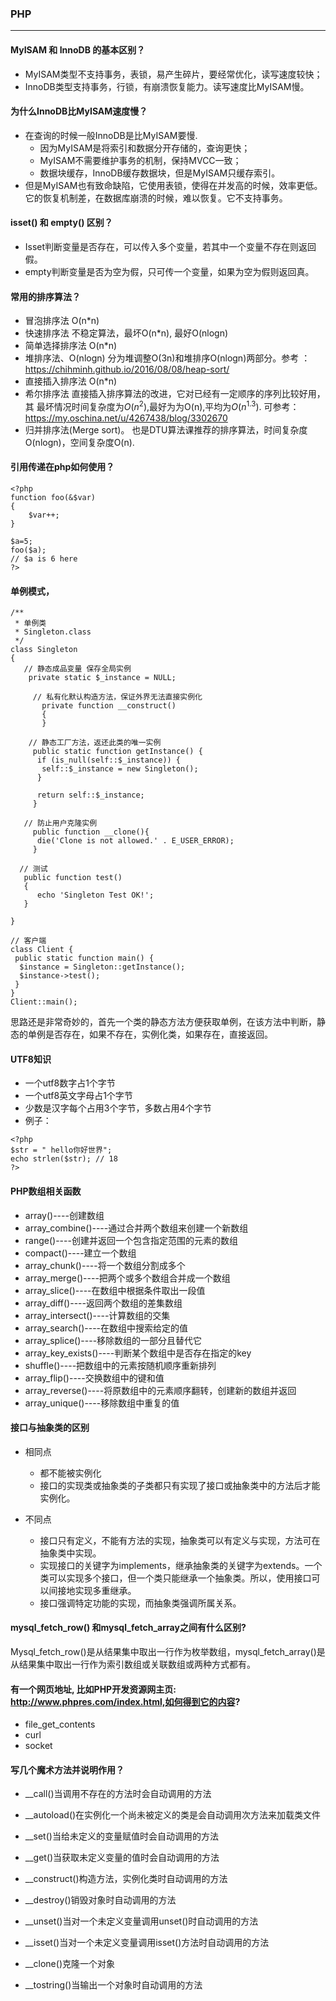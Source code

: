 ### PHP
---

#### MyISAM 和 InnoDB 的基本区别？  
* MyISAM类型不支持事务，表锁，易产生碎片，要经常优化，读写速度较快；
* InnoDB类型支持事务，行锁，有崩溃恢复能力。读写速度比MyISAM慢。

#### 为什么InnoDB比MyISAM速度慢？
* 在查询的时候一般InnoDB是比MyISAM要慢.
  * 因为MyISAM是将索引和数据分开存储的，查询更快；
  * MyISAM不需要维护事务的机制，保持MVCC一致；
  * 数据块缓存，InnoDB缓存数据块，但是MyISAM只缓存索引。  
* 但是MyISAM也有致命缺陷，它使用表锁，使得在并发高的时候，效率更低。它的恢复机制差，在数据库崩溃的时候，难以恢复。它不支持事务。

#### isset() 和 empty() 区别？
* Isset判断变量是否存在，可以传入多个变量，若其中一个变量不存在则返回假。
* empty判断变量是否为空为假，只可传一个变量，如果为空为假则返回真。

####  常用的排序算法？
* 冒泡排序法 O(n*n)
* 快速排序法 不稳定算法，最坏O(n*n), 最好O(nlogn)
* 简单选择排序法 O(n*n)
* 堆排序法、O(nlogn) 分为堆调整O(3n)和堆排序O(nlogn)两部分。参考 ：https://chihminh.github.io/2016/08/08/heap-sort/
* 直接插入排序法 O(n*n)
* 希尔排序法 直接插入排序算法的改进，它对已经有一定顺序的序列比较好用，其 最坏情况时间复杂度为$O(n^2)$,最好为为O(n),平均为$O(n^1.3)$. 可参考： https://my.oschina.net/u/4267438/blog/3302670  
* 归并排序法(Merge sort)。 也是DTU算法课推荐的排序算法，时间复杂度O(nlogn)，空间复杂度O(n).


#### 引用传递在php如何使用？
```
<?php
function foo(&$var)
{
    $var++;
}

$a=5;
foo($a);
// $a is 6 here
?>
```

#### 单例模式，
```
/**
 * 单例类
 * Singleton.class
 */
class Singleton  
{  
   // 静态成品变量 保存全局实例
    private static $_instance = NULL;
    
     // 私有化默认构造方法，保证外界无法直接实例化
       private function __construct() 
       {
       }
       
    // 静态工厂方法，返还此类的唯一实例
     public static function getInstance() {
      if (is_null(self::$_instance)) {
       self::$_instance = new Singleton();
      }
     
      return self::$_instance;
     }
     
   // 防止用户克隆实例
     public function __clone(){
      die('Clone is not allowed.' . E_USER_ERROR);
     }
     
  // 测试   
   public function test()
   {
      echo 'Singleton Test OK!';
   }
     
}  

// 客户端
class Client {
 public static function main() {
  $instance = Singleton::getInstance();
  $instance->test();
 }
}
Client::main();
```
思路还是非常奇妙的，首先一个类的静态方法方便获取单例，在该方法中判断，静态的单例是否存在，如果不存在，实例化类，如果存在，直接返回。

#### UTF8知识 
* 一个utf8数字占1个字节
* 一个utf8英文字母占1个字节
* 少数是汉字每个占用3个字节，多数占用4个字节
* 例子：
```
<?php
$str = " hello你好世界";
echo strlen($str); // 18
?>
```

#### PHP数组相关函数
* array()----创建数组
* array_combine()----通过合并两个数组来创建一个新数组
* range()----创建并返回一个包含指定范围的元素的数组
* compact()----建立一个数组
* array_chunk()----将一个数组分割成多个
* array_merge()----把两个或多个数组合并成一个数组
* array_slice()----在数组中根据条件取出一段值
* array_diff()----返回两个数组的差集数组
* array_intersect()----计算数组的交集
* array_search()----在数组中搜索给定的值
* array_splice()----移除数组的一部分且替代它
* array_key_exists()----判断某个数组中是否存在指定的key
* shuffle()----把数组中的元素按随机顺序重新排列
* array_flip()----交换数组中的键和值
* array_reverse()----将原数组中的元素顺序翻转，创建新的数组并返回
* array_unique()----移除数组中重复的值


#### 接口与抽象类的区别
* 相同点
  * 都不能被实例化 
  * 接口的实现类或抽象类的子类都只有实现了接口或抽象类中的方法后才能实例化。

* 不同点
  * 接口只有定义，不能有方法的实现，抽象类可以有定义与实现，方法可在抽象类中实现。
  * 实现接口的关键字为implements，继承抽象类的关键字为extends。一个类可以实现多个接口，但一个类只能继承一个抽象类。所以，使用接口可以间接地实现多重继承。
  * 接口强调特定功能的实现，而抽象类强调所属关系。

#### mysql_fetch_row() 和mysql_fetch_array之间有什么区别?  
Mysql_fetch_row()是从结果集中取出一行作为枚举数组，mysql_fetch_array()是从结果集中取出一行作为索引数组或关联数组或两种方式都有。

#### 有一个网页地址, 比如PHP开发资源网主页: http://www.phpres.com/index.html,如何得到它的内容?
* file_get_contents
* curl
* socket

#### 写几个魔术方法并说明作用？

* __call()当调用不存在的方法时会自动调用的方法

* __autoload()在实例化一个尚未被定义的类是会自动调用次方法来加载类文件

* __set()当给未定义的变量赋值时会自动调用的方法

* __get()当获取未定义变量的值时会自动调用的方法

* __construct()构造方法，实例化类时自动调用的方法

* __destroy()销毁对象时自动调用的方法

* __unset()当对一个未定义变量调用unset()时自动调用的方法

* __isset()当对一个未定义变量调用isset()方法时自动调用的方法

* __clone()克隆一个对象

* __tostring()当输出一个对象时自动调用的方法


